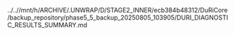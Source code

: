 ../..//mnt/h/ARCHIVE/.UNWRAP/D/STAGE2_INNER/ecb384b48312/DuRiCore/backup_repository/phase5_5_backup_20250805_103905/DURI_DIAGNOSTIC_RESULTS_SUMMARY.md